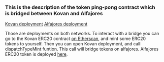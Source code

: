 ### This is the description of the token ping-pong contract which is bridged between Kovan and Alfajores

[Kovan deployment](https://kovan.etherscan.io/address/0x9e310c1cff6598a09fE82A12718bC08C98525E6D#code)
[Alfajores deployment](https://alfajores-blockscout.celo-testnet.org/address/0x534E01478423E3c802f3D8b1DFe8198e9E0BDcC0/transactions)

Those are deployments on both networks. To interact with a bridge you can go to the Kovan ERC20 contract [on Etherscan](https://kovan.etherscan.io/address/0x6C374F3e6Cf99D32E49b05EE6635685Cc560bc35#writeContract), and mint some ERC20 tokens to yourself.
Then you can open Kovan deployment, and call dispatchTypeMint funtion. This call will bridge tokens on alfajores. Alfajores ERC20 token is deployed [here](https://alfajores-blockscout.celo-testnet.org/address/0x6B58c875175ef0b698cdB6426a89C55b0d269dc9/transactions).
